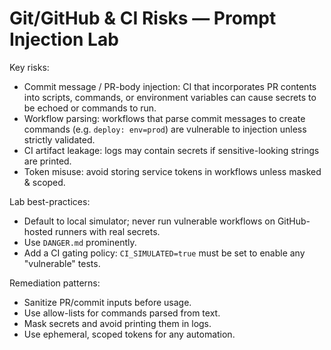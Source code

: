 
# Git/GitHub & CI Risks — Prompt Injection Lab

Key risks:
- Commit message / PR-body injection: CI that incorporates PR contents into scripts, commands, or environment variables can cause secrets to be echoed or commands to run.
- Workflow parsing: workflows that parse commit messages to create commands (e.g. `deploy: env=prod`) are vulnerable to injection unless strictly validated.
- CI artifact leakage: logs may contain secrets if sensitive-looking strings are printed.
- Token misuse: avoid storing service tokens in workflows unless masked & scoped.

Lab best-practices:
- Default to local simulator; never run vulnerable workflows on GitHub-hosted runners with real secrets.
- Use `DANGER.md` prominently.
- Add a CI gating policy: `CI_SIMULATED=true` must be set to enable any "vulnerable" tests.

Remediation patterns:
- Sanitize PR/commit inputs before usage.
- Use allow-lists for commands parsed from text.
- Mask secrets and avoid printing them in logs.
- Use ephemeral, scoped tokens for any automation.
